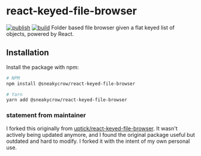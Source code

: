 # react-keyed-file-browser
[![publish](https://github.com/sneakycrow/react-keyed-file-browser/actions/workflows/publish.yml/badge.svg?event=release)](https://github.com/sneakycrow/react-keyed-file-browser/actions/workflows/publish.yml)
[![build](https://github.com/sneakycrow/react-keyed-file-browser/actions/workflows/build.yml/badge.svg?event=push)](https://github.com/sneakycrow/react-keyed-file-browser/actions/workflows/build.yml)
Folder based file browser given a flat keyed list of objects, powered by React.

## Installation

Install the package with npm:

```bash
# NPM
npm install @sneakycrow/react-keyed-file-browser

# Yarn
yarn add @sneakycrow/react-keyed-file-browser
```

### statement from maintainer
I forked this originally from [uptick/react-keyed-file-browser](https://github.com/uptick/react-keyed-file-browser). It wasn't actively being updated anymore, and I found the original package useful but outdated and hard to modify. I forked it with the intent of my own personal use. 
